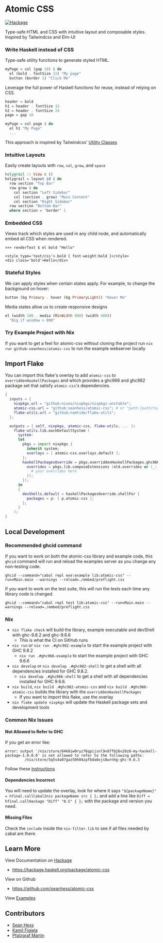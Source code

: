 Atomic CSS
============

[![Hackage](https://img.shields.io/hackage/v/atomic-css.svg)][hackage]

Type-safe HTML and CSS with intuitive layout and composable styles. Inspired by Tailwindcss and Elm-UI

### Write Haskell instead of CSS

Type-safe utility functions to generate styled HTML.

```haskell
myPage = col (gap 10) $ do
  el (bold . fontSize 32) "My page"
  button (border 1) "Click Me"
```

Leverage the full power of Haskell functions for reuse, instead of relying on CSS.

```haskell
header = bold
h1 = header . fontSize 32
h2 = header . fontSize 24
page = gap 10

myPage = col page $ do
  el h1 "My Page"
  ...
```

This approach is inspired by Tailwindcss' [Utility Classes](https://tailwindcss.com/docs/utility-first)

### Intuitive Layouts

Easily create layouts with `row`, `col`, `grow`, and `space`

```haskell
holygrail :: View c ()
holygrail = layout id $ do
  row section "Top Bar"
  row grow $ do
    col section "Left Sidebar"
    col (section . grow) "Main Content"
    col section "Right Sidebar"
  row section "Bottom Bar"
  where section = 'border' 1
```

### Embedded CSS

Views track which styles are used in any child node, and automatically embed all CSS when rendered. 

    >>> renderText $ el bold "Hello"
    
    <style type='text/css'>.bold { font-weight:bold }</style>
    <div class='bold'>Hello</div>


### Stateful Styles

We can apply styles when certain states apply. For example, to change the background on hover:

```haskell
button (bg Primary . hover (bg PrimaryLight)) "Hover Me"
```

Media states allow us to create responsive designs

```haskell
el (width 100 . media (MinWidth 800) (width 400))
  "Big if window > 800"
```

### Try Example Project with Nix

If you want to get a feel for atomic-css without cloning the project run `nix run github:seanhess/atomic-css` to run the example webserver locally

Import Flake
------------

You can import this flake's overlay to add `atomic-css` to `overriddenHaskellPackages` and which provides a ghc966 and ghc982 package set that satisfy `atomic-css`'s dependencies.

```nix
{
  inputs = {
    nixpkgs.url = "github:nixos/nixpkgs/nixpkgs-unstable";
    atomic-css.url = "github:seanhess/atomic-css"; # or "path:/path/to/cloned/atomic-css";
    flake-utils.url = "github:numtide/flake-utils";
  };

  outputs = { self, nixpkgs, atomic-css, flake-utils, ... }:
    flake-utils.lib.eachDefaultSystem (
      system:
      let
        pkgs = import nixpkgs {
          inherit system;
          overlays = [ atomic-css.overlays.default ];
        };
        haskellPackagesOverride = pkgs.overriddenHaskellPackages.ghc966.override (old: {
          overrides = pkgs.lib.composeExtensions (old.overrides or (_: _: { })) (hfinal: hprev: {
            # your overrides here
          });
        });
      in
      {
        devShells.default = haskellPackagesOverride.shellFor {
          packages = p: [ p.atomic-css ];
        };
      }
    );
}
```

Local Development
-----------------

### Recommended ghcid command

If you want to work on both the atomic-css library and example code, this `ghcid` command will run and reload the examples server as you change any non-testing code.

```
ghcid --command="cabal repl exe:example lib:atomic-css" --run=Main.main --warnings --reload=./embed/preflight.css
```

If you want to work on the test suite, this will run the tests each time any library code is changed.

```
ghcid --command="cabal repl test lib:atomic-css" --run=Main.main --warnings --reload=./embed/preflight.css
```

### Nix

- `nix flake check` will build the library, example executable and devShell with ghc-9.8.2 and ghc-9.6.6
    - This is what the CI on GitHub runs
- `nix run` or `nix run .#ghc982-example` to start the example project with GHC 9.8.2
    - `nix run .#ghc966-example` to start the example project with GHC 9.6.6
- `nix develop` or `nix develop .#ghc982-shell` to get a shell with all dependencies installed for GHC 9.8.2. 
    - `nix develop .#ghc966-shell` to get a shell with all dependencies installed for GHC 9.6.6. 
- `nix build`, `nix build .#ghc982-atomic-css` and `nix build .#ghc966-atomic-css` builds the library with the `overriddenHaskellPackages`
    - If you want to import this flake, use the overlay
- `nix flake update nixpkgs` will update the Haskell package sets and development tools

### Common Nix Issues

#### Not Allowed to Refer to GHC

If you get an error like:

```
error: output '/nix/store/64k8iw0ryz76qpijsnl9v87fb26v28z8-my-haskell-package-1.0.0.0' is not allowed to refer to the following paths:
         /nix/store/5q5s4a07gaz50h04zpfbda8xjs8wrnhg-ghc-9.6.3
```

Follow these [instructions](https://nixos.org/manual/nixpkgs/unstable/#haskell-packaging-helpers)

#### Dependencies Incorrect

You will need to update the overlay, look for where it says `"${packageName}" = hfinal.callCabal2nix packageName src { };` and add a line like `Diff = hfinal.callHackage "Diff" "0.5" { };` with the package and version you need.

#### Missing Files

Check the `include` inside the `nix-filter.lib` to see if all files needed by cabal are there.

Learn More
----------

View Documentation on [Hackage][hackage]
* https://hackage.haskell.org/package/atomic-css

View on Github
* https://github.com/seanhess/atomic-css

View [Examples](https://github.com/seanhess/atomic-css/blob/latest/example/app/Main.hs)


[hackage]: https://hackage.haskell.org/package/atomic-css


Contributors
------------

* [Sean Hess](https://github.com/seanhess)
* [Kamil Figiela](https://github.com/kfigiela)
* [Pfalzgraf Martin](https://github.com/Skyfold)

